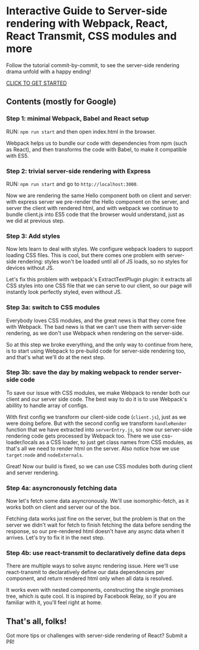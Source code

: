 # Interactive Guide to Server-side rendering with Webpack, React, React Transmit, CSS modules and more

Follow the tutorial commit-by-commit, to see the server-side rendering drama unfold with a happy ending!

[CLICK TO GET STARTED](https://github.com/dimaip/server-side-rendering/commits/master)


## Contents (mostly for Google)

### Step 1: minimal Webpack, Babel and React setup

RUN: `npm run start` and then open index.html in the browser.

Webpack helps us to bundle our code with dependencies from npm
(such as React), and then transforms the code with Babel, to make
it compatible with ES5.

### Step 2: trivial server-side rendering with Express

RUN: `npm run start` and go to `http://localhost:3000`.

Now we are rendering the same Hello component both on client and server:
with express server we pre-render the Hello component on the server, and
server the client with rendered html, and with webpack we continue to
bundle client.js into ES5 code that the browser would understand,
just as we did at previous step.

### Step 3: Add styles

Now lets learn to deal with styles. We configure webpack loaders to
support loading CSS files. This is cool, but there comes one problem
with server-side rendering: styles won't be loaded until all of JS loads,
so no styles for devices without JS.

Let's fix this problem with webpack's ExtractTextPlugin plugin: it
extracts all CSS styles into one CSS file that we can serve to our client,
so our page will instantly look perfectly styled, even without JS.

### Step 3a: switch to CSS modules

Everybody loves CSS modules, and the great news is that they come free with Webpack.
The bad news is that we can't use them with server-side rendering, as we don't use
Webpack when rendering on the server-side.

So at this step we broke everything, and the only way to continue from here, is to
start using Webpack to pre-build code for server-side rendering too, and that's
what we'll do at the next step.

### Step 3b: save the day by making webpack to render server-side code

To save our issue with CSS modules, we make Webpack to render both
our client and our server side code. The best way to do it is to
use Webpack's abillity to handle array of configs.

With first config we transform our client-side code (`client.js`),
just as we were doing before. But with the second config we transform
`handleRender` function that we have extracted into `serverEntry.js`,
so now our server-side rendering code gets processed by Webpack too.
There we use css-loader/locals as a CSS loader, to just get class names from
CSS modules, as that's all we need to render html on the server.
Also notice how we use `target:node` and `nodeExternals`.

Great! Now our build is fixed, so we can use CSS modules both during client
and server rendering.


### Step 4a: asyncronously fetching data

Now let's fetch some data asyncronously. We'll use isomorphic-fetch,
as it works both on client and server our of the box.

Fetching data works just fine on the server, but the problem is that
on the server we didn't wait for fetch to finish fetching the data
before sending the response, so our pre-rendered html doesn't have any
async data when it arrives.
Let's try to fix it in the next step.


### Step 4b: use react-transmit to declaratively define data deps

There are multiple ways to solve async rendering issue. Here we'll
use react-transmit to declaratively define our data dependencies per component,
and return rendered html only when all data is resolved.

It works even with nested components, constructing the single promises tree,
which is qute cool. It is inspired by Facebook Relay, so if you are familiar
with it, you'll feel right at home.


## That's all, folks!

Got more tips or challenges with server-side rendering of React? Submit a PR!
